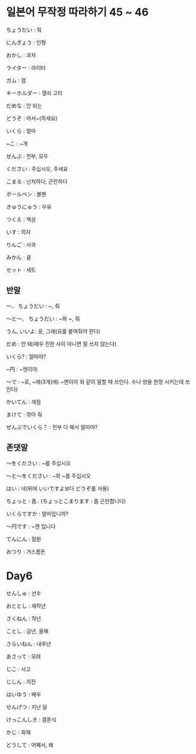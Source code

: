 # 일본어 무작정 따라하기 45 ~ 46
ちょうだい : 줘

にんぎょう : 인형

おかし : 과자

ライター : 라이터

ガム : 껌

キーホルダー : 열쇠 고리

だめな : 안 되는

どうぞ : 어서~(하세요)

いくら : 얼마

~こ : ~개

ぜんぶ : 전부, 모두

ください : 주십시오, 주세요

こまる : 난처하다, 곤란하다

ボールペン : 볼펜

きゅうにゅう : 우유

つくえ : 책상

いす : 의자

りんご : 사과

みかん : 귤

セット : 세트

## 반말

〜、 ちょうだい : ~, 줘

〜と〜、 ちょうだい : ~와 ~, 줘

うん,  いいよ: 응, 그래(요를 붙여줘야 한다) 

だめ : 안 돼(매우 친한 사이 아니면 잘 쓰지 않는다)

いくら? : 얼마야?

~円 : ~엔이야.

〜で : ~로, ~에(3개(에) ~엔이야 와 같이 말할 때 쓰인다. 수나 양을 한정 시키는데 쓰인다)

かいてん : 개점

まけて : 깎아 줘

ぜんぶでいくら？ : 전부 다 해서 얼마야?

## 존댓말

〜をください : ~를 주십시오

〜と〜をください : ~와 ~를 주십시오

はい : 네(뒤에 いいですよ보다 どうぞ를 사용)

ちょっと : 좀..   (ちょっとこまります : 좀 곤란합니다)

いくらですか : 얼마입니까?

〜円です : ~엔 입니다

てんにん : 점원

おつり : 거스름돈

# Day6
せんしゅ : 선수

おととし : 재작년

さくねん : 작년

ことし : 금년, 올해

さらいねん : 내후년

あさって : 모레

じこ : 사고

じしん : 지진

はいゆう : 배우

せんげつ : 지난 달

けっこんしき : 결혼식

かじ : 화재

どうして : 어째서, 왜
